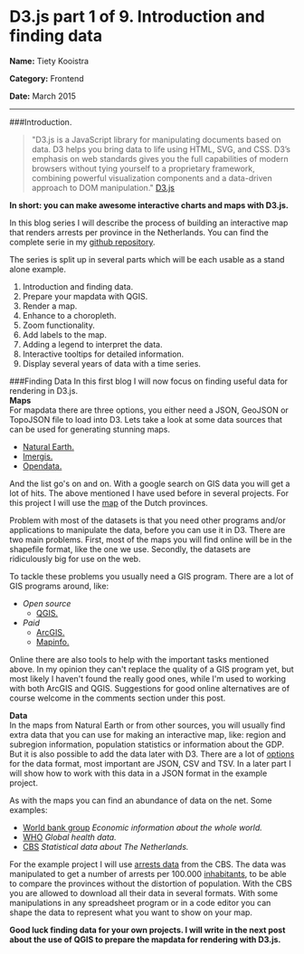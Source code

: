 # D3.js part 1 of 9. Introduction and finding data
**Name:** Tiety Kooistra

**Category:** Frontend

**Date:** March 2015

----------------------------------------------------------------------
###Introduction.
>"D3.js is a JavaScript library for manipulating documents based on data. D3 helps you bring data to life using HTML, SVG, and CSS. D3’s emphasis on web standards gives you the full capabilities of modern browsers without tying yourself to a proprietary framework, combining powerful visualization components and a data-driven approach to DOM manipulation." [D3.js](http://d3js.org/)

**In short: you can make awesome interactive charts and maps with D3.js.**  

In this blog series I will describe the process of building an interactive map that renders arrests per province in the Netherlands.  You can find the complete serie in my [github repository](https://github.com/tietyk/D3).

The series is split up in several parts which will be each usable as a stand alone example.  
1. Introduction and finding data.  
2. Prepare your mapdata with QGIS.  
3. Render a map.  
4. Enhance to a choropleth.  
5. Zoom functionality.  
6. Add labels to the map.  
7. Adding a legend to interpret the data.  
8. Interactive tooltips for detailed information.  
9. Display several years of data with a time series.  

###Finding Data
In this first blog I will now focus on finding useful data for rendering in D3.js.  
**Maps**  
For mapdata there are three options, you either need a JSON, GeoJSON or TopoJSON file to load into D3. Lets take a look at some data sources that can be used for generating stunning maps.  
- [Natural Earth.](http://www.naturalearthdata.com)  
- [Imergis.](http://www.imergis.nl/asp/44.asp)  
- [Opendata.](http://opendata.arcgis.com/)  

And the list go's on and on. With a google search on GIS data you will get a lot of hits. The above mentioned I have used before in several projects. For this project I will use the [map](http://opendata.arcgis.com/datasets/975552a98c8241b39d531b0a0b98a78f_0) of the Dutch provinces.

Problem with most of the datasets is that you need other programs and/or applications to manipulate the data, before you can use it in D3. There are two main problems. First, most of the maps you will find online will be in the shapefile format, like the one we use. Secondly, the datasets are ridiculously big for use on the web.

To tackle these problems you usually need a GIS program. There are a lot of GIS programs around, like:  
- *Open source*  
  - [QGIS.](http://www2.qgis.org/)  
- *Paid*  
  - [ArcGIS.](http://www.arcgis.com/features/)  
  - [Mapinfo.](http://www.mapinfo.com/)  

Online there are also tools to help with the important tasks mentioned above. In my opinion they can't replace the quality of a GIS program yet, but most likely I haven't found the really good ones, while I'm used to working with both ArcGIS and QGIS. Suggestions for good online alternatives are of course welcome in the comments section under this post.

**Data**  
In the maps from Natural Earth or from other sources, you will usually find extra data that you can use for making an interactive map, like: region and subregion information, population statistics or information about the GDP. But it is also possible to add the data later with D3. There are a lot of [options](https://github.com/mbostock/d3/wiki/Requests) for the data format, most important are JSON, CSV and TSV. In a later part I will show how to work with this data in a JSON format in the example project.

As with the maps you can find an abundance of data on the net. Some examples:
- [World bank group](http://data.worldbank.org/) *Economic information about the whole world.*
- [WHO](http://www.who.int/gho/en/) *Global health data.*
- [CBS](http://www.cbs.nl) *Statistical data about The Netherlands.*

For the example project I will use [arrests data](http://statline.cbs.nl/Statweb/publication/?DM=SLNL&PA=81960ned&D1=14&D2=0&D3=6-17&D4=a&HDR=T,G3&STB=G1,G2&VW=T) from the CBS. The data was manipulated to get a number of arrests per 100.000 [inhabitants](http://statline.cbs.nl/Statweb/publication/?DM=SLNL&PA=03759ned&D1=0,17&D2=129-132&D3=5-16&D4=11-25&HDR=T,G1&STB=G3,G2&VW=T), to be able to compare the provinces without the distortion of population. With the CBS you are allowed to download all their data in several formats. With some manipulations in any spreadsheet program or in a code editor you can shape the data to represent what you want to show on your map.

**Good luck finding data for your own projects. I will write in the next post about the use of QGIS to prepare the mapdata for rendering with D3.js.**

